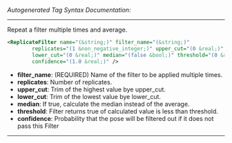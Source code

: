 <!-- THIS IS AN AUTOGENERATED FILE: Don't edit it directly, instead change the schema definition in the code itself. -->

_Autogenerated Tag Syntax Documentation:_

---
Repeat a filter multiple times and average.

```xml
<ReplicateFilter name="(&string;)" filter_name="(&string;)"
        replicates="(1 &non_negative_integer;)" upper_cut="(0 &real;)"
        lower_cut="(0 &real;)" median="(false &bool;)" threshold="(0 &real;)"
        confidence="(1.0 &real;)" />
```

-   **filter_name**: (REQUIRED) Name of the filter to be applied multiple times.
-   **replicates**: Number of replicates.
-   **upper_cut**: Trim of the highest value bye upper_cut.
-   **lower_cut**: Trim of the lowest value bye lower_cut.
-   **median**: If true, calculate the median instead of the average.
-   **threshold**: Filter returns true of calculated value is less than threshold.
-   **confidence**: Probability that the pose will be filtered out if it does not pass this Filter

---
